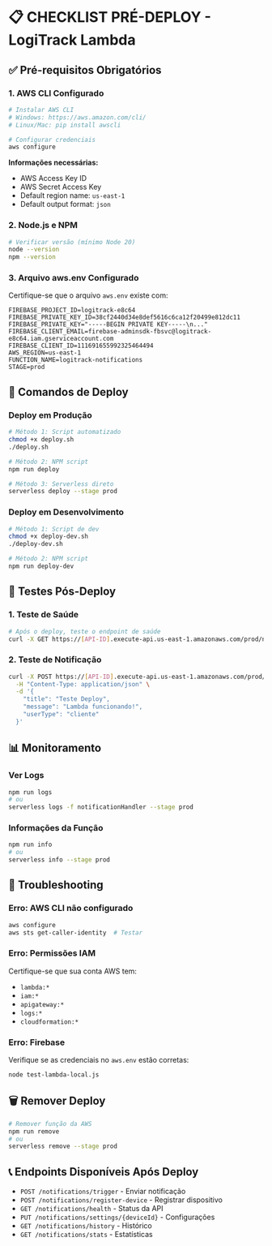 # 📋 CHECKLIST PRÉ-DEPLOY - LogiTrack Lambda

## ✅ Pré-requisitos Obrigatórios

### 1. AWS CLI Configurado
```bash
# Instalar AWS CLI
# Windows: https://aws.amazon.com/cli/
# Linux/Mac: pip install awscli

# Configurar credenciais
aws configure
```

**Informações necessárias:**
- AWS Access Key ID
- AWS Secret Access Key  
- Default region name: `us-east-1`
- Default output format: `json`

### 2. Node.js e NPM
```bash
# Verificar versão (mínimo Node 20)
node --version
npm --version
```

### 3. Arquivo aws.env Configurado
Certifique-se que o arquivo `aws.env` existe com:
```env
FIREBASE_PROJECT_ID=logitrack-e8c64
FIREBASE_PRIVATE_KEY_ID=38cf2440d34e8def5616c6ca12f20499e812dc11
FIREBASE_PRIVATE_KEY="-----BEGIN PRIVATE KEY-----\n..."
FIREBASE_CLIENT_EMAIL=firebase-adminsdk-fbsvc@logitrack-e8c64.iam.gserviceaccount.com
FIREBASE_CLIENT_ID=111691655992325464494
AWS_REGION=us-east-1
FUNCTION_NAME=logitrack-notifications
STAGE=prod
```

## 🚀 Comandos de Deploy

### Deploy em Produção
```bash
# Método 1: Script automatizado
chmod +x deploy.sh
./deploy.sh

# Método 2: NPM script
npm run deploy

# Método 3: Serverless direto
serverless deploy --stage prod
```

### Deploy em Desenvolvimento
```bash
# Método 1: Script de dev
chmod +x deploy-dev.sh
./deploy-dev.sh

# Método 2: NPM script
npm run deploy-dev
```

## 🧪 Testes Pós-Deploy

### 1. Teste de Saúde
```bash
# Após o deploy, teste o endpoint de saúde
curl -X GET https://[API-ID].execute-api.us-east-1.amazonaws.com/prod/notifications/health
```

### 2. Teste de Notificação
```bash
curl -X POST https://[API-ID].execute-api.us-east-1.amazonaws.com/prod/notifications/trigger \
  -H "Content-Type: application/json" \
  -d '{
    "title": "Teste Deploy",
    "message": "Lambda funcionando!",
    "userType": "cliente"
  }'
```

## 📊 Monitoramento

### Ver Logs
```bash
npm run logs
# ou
serverless logs -f notificationHandler --stage prod
```

### Informações da Função
```bash
npm run info
# ou  
serverless info --stage prod
```

## 🔧 Troubleshooting

### Erro: AWS CLI não configurado
```bash
aws configure
aws sts get-caller-identity  # Testar
```

### Erro: Permissões IAM
Certifique-se que sua conta AWS tem:
- `lambda:*`
- `iam:*` 
- `apigateway:*`
- `logs:*`
- `cloudformation:*`

### Erro: Firebase
Verifique se as credenciais no `aws.env` estão corretas:
```bash
node test-lambda-local.js
```

## 🗑️ Remover Deploy

```bash
# Remover função da AWS
npm run remove
# ou
serverless remove --stage prod
```

## 📞 Endpoints Disponíveis Após Deploy

- `POST /notifications/trigger` - Enviar notificação
- `POST /notifications/register-device` - Registrar dispositivo
- `GET /notifications/health` - Status da API
- `PUT /notifications/settings/{deviceId}` - Configurações
- `GET /notifications/history` - Histórico
- `GET /notifications/stats` - Estatísticas 